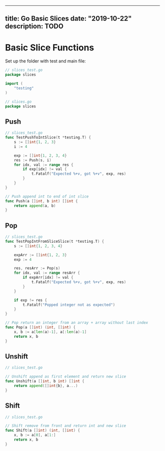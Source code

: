 
---
title: Go Basic Slices
date: "2019-10-22"
description: TODO
---

# Basic Slice Functions

Set up the folder with test and main file:

```go
// slices_test.go
package slices

import (
	"testing"
)

// slices.go
package slices
```

## Push

```go
// slices_test.go
func TestPushToIntSlice(t *testing.T) {
	s := []int{1, 2, 3}
	i := 4

	exp := []int{1, 2, 3, 4}
	res := Push(s, i)
	for idx, val := range res {
		if exp[idx] != val {
			t.Fatalf("Expected %+v, got %+v", exp, res)
		}
	}
}

// Push append int to end of int slice
func Push(a []int, b int) []int {
	return append(a, b)
}
```

## Pop

```go
// slices_test.go
func TestPopIntFromSliceSlice(t *testing.T) {
	s := []int{1, 2, 3, 4}

	expArr := []int{1, 2, 3}
	exp := 4

	res, resArr := Pop(s)
	for idx, val := range resArr {
		if expArr[idx] != val {
			t.Fatalf("Expected %+v, got %+v", exp, res)
		}
	}

	if exp != res {
		t.Fatalf("Popped integer not as expected")
	}
}

// Pop return an integer from an array + array without last index
func Pop(a []int) (int, []int) {
	x, b := a[len(a)-1], a[:len(a)-1]
	return x, b
}
```

## Unshift

```go
// slices_test.go

// Unshift append as first element and return new slice
func Unshift(a []int, b int) []int {
	return append([]int{b}, a...)
}
```

## Shift

```go
// slices_test.go

// Shift remove from front and return int and new slice
func Shift(a []int) (int, []int) {
	x, b := a[0], a[1:]
	return x, b
}
```

